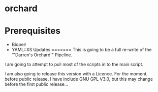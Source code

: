 orchard
=======
Prerequisites
=============
* Bioperl
* YAML::XS
Updates
=======
This is going to be a full re-write of the "'Darren's Orchard'" Pipeline.

I am going to attempt to pull most of the scripts in to the main script.

I am also going to release this version with a Licence. For the moment, before public release, I have include GNU GPL V3.0, but this may change before the first public release...
